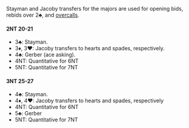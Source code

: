 Stayman and Jacoby transfers for the majors are used for opening bids, rebids over 2♣, and [overcalls](#nt-overcalls).

#### 2NT 20-21
   * 3♣: Stayman.
   * 3♦, 3♥: Jacoby transfers to hearts and spades, respectively.
   * 4♣: Gerber (ace asking).
   * 4NT: Quantitative for 6NT
   * 5NT: Quantitative for 7NT

#### 3NT 25-27
   * 4♣: Stayman.
   * 4♦, 4♥: Jacoby transfers to hearts and spades, respectively
   * 4NT: Quantitative for 6NT
   * 5♣: Gerber
   * 5NT: Quantitative for 7NT

